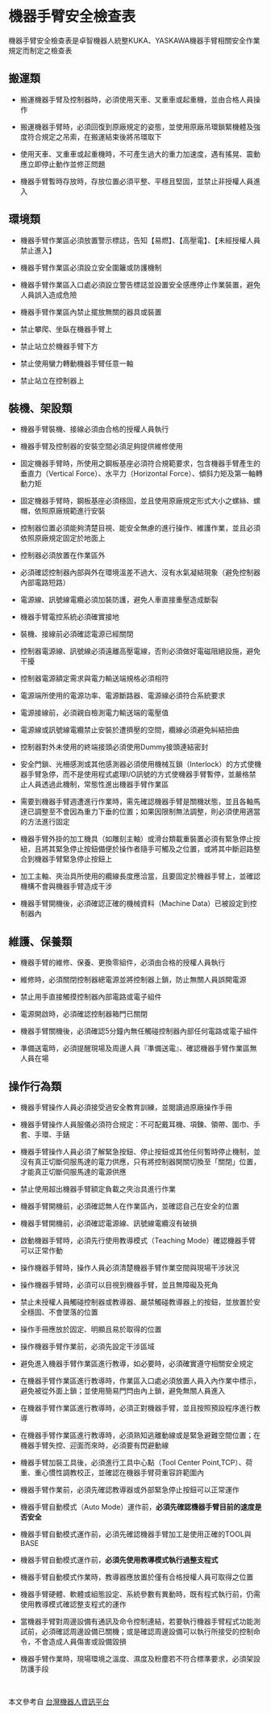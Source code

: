# 機器手臂安全檢查表

機器手臂安全檢查表是卓智機器人統整KUKA、YASKAWA機器手臂相關安全作業規定而制定之檢查表

## 搬運類

* 搬運機器手臂及控制器時，必須使用天車、叉重車或起重機，並由合格人員操作

* 搬運機器手臂時，必須回復到原廠規定的姿態，並使用原廠吊環鎖緊機體及強度符合規定之吊索，在搬運結束後將吊環取下

* 使用天車、叉重車或起重機時，不可產生過大的重力加速度，遇有搖晃、震動應立即停止動作並修正問題

* 機器手臂暫時存放時，存放位置必須平整、平穩且堅固，並禁止非授權人員進入

## 環境類

* 機器手臂作業區必須放置警示標誌，告知【易燃】、【高壓電】、【未經授權人員禁止進入】

* 機器手臂作業區必須設立安全圍籬或防護機制

* 機器手臂作業區入口處必須設立警告標誌並設置安全感應停止作業裝置，避免人員誤入造成危險

* 機器手臂作業區內禁止擺放無關的器具或裝置

* 禁止攀爬、坐臥在機器手臂上

* 禁止站立於機器手臂下方

* 禁止使用蠻力轉動機器手臂任意一軸

* 禁止站立在控制器上

## 裝機、架設類

* 機器手臂裝機、接線必須由合格的授權人員執行

* 機器手臂及控制器的安裝空間必須足夠提供維修使用

* 固定機器手臂時，所使用之鋼板基座必須符合規範要求，包含機器手臂產生的垂直力（Vertical Force）、水平力（Horizontal Force）、傾斜力矩及第一軸轉動力矩

* 固定機器手臂時，鋼板基座必須穩固，並且使用原廠規定形式大小之螺絲、螺帽，依照原廠規範進行安裝

* 控制器位置必須能夠清楚目視、能安全無慮的進行操作、維護作業，並且必須依照原廠規定固定於地面上

* 控制器必須放置在作業區外

* 必須確認控制器內部與外在環境溫差不過大、沒有水氣凝結現象（避免控制器內部電路短路）

* 電源線、訊號線電纜必須加裝防護，避免人車直接重壓造成斷裂

* 機器手臂電控系統必須確實接地

* 裝機、接線前必須確認電源已經關閉

* 控制器電源線、訊號線必須遠離高壓電線，否則必須做好電磁阻絕設施，避免干擾

* 控制器電源額定需求與電力輸送端規格必須相符

* 電源端所使用的電源功率、電源斷路器、電源線必須符合系統要求

* 電源接線前，必須親自檢測電力輸送端的電壓值

* 電源線或訊號線電纜禁止安裝於遭擠壓的空間，纜線必須避免糾結扭曲

* 控制器對外未使用的終端接頭必須使用Dummy接頭連結密封

* 安全門鎖、光柵感測或其他感測器必須使用機械互鎖（Interlock）的方式使機器手臂急停，而不是使用程式處理I/O訊號的方式使機器手臂暫停，並嚴格禁止人員透過此機制，常態性進出機器手臂作業區

* 需要到機器手臂週遭進行作業時，需先確認機器手臂是關機狀態，並且各軸馬達已調整至不會因為重力下垂的位置；如果因限制無法調整，則必須使用適當的方法進行固定

* 機器手臂外掛的加工機具（如雕刻主軸）或滑台類載重裝置必須有緊急停止按紐，且將其緊急停止按鈕備便於操作者隨手可觸及之位置，或將其中斷迴路整合到機器手臂緊急停止按鈕上

* 加工主軸、夾治具所使用的纜線長度應洽當，且要固定於機器手臂上，並確認機構不會與機器手臂造成干涉

* 機器手臂開機後，必須確認正確的機械資料（Machine Data）已被設定到控制器內

## 維護、保養類

* 機器手臂的維修、保養、更換零組件，必須由合格的授權人員執行

* 維修時，必須關閉控制器總電源並將控制器上鎖，防止無關人員誤開電源

* 禁止用手直接觸摸控制器內部電路或電子組件

* 電源開啟時，必須確認控制器箱門已關閉

* 機器手臂關機後，必須確認5分鐘內無任觸碰控制器內部任何電路或電子組件

* 準備送電時，必須提醒現場及周邊人員『準備送電』、確認機器手臂作業區無人員在場

## 操作行為類

* 機器手臂操作人員必須接受過安全教育訓練，並閱讀過原廠操作手冊

* 機器手臂操作人員服儀必須符合規定：不可配戴耳機、項鍊、領帶、圍巾、手套、手環、手錶

* 機器手臂操作人員必須了解緊急按鈕、停止按鈕或其他任何暫時停止機制，並沒有真正切斷伺服馬達的電力供應，只有將控制器開關切換至「關閉」位置，才能真正切斷伺服馬達的電源供應

* 禁止使用超出機器手臂額定負載之夾治具進行作業

* 機器手臂開機前，必須確認無人在作業區內，並確認自己在安全的位置

* 機器手臂開機前，必須確認電源線、訊號線電纜沒有破損

* 啟動機器手臂時，必須先行使用教導模式（Teaching Mode）確認機器手臂可以正常作動

* 操作機器手臂時，操作人員必須清楚機器手臂作業空間與現場干涉狀況

* 操作機器手臂時，必須可以目視到機器手臂，並且無障礙及死角

* 禁止未授權人員觸碰控制器或教導器、嚴禁觸碰教導器上的按鈕，並放置於安全穩固、不會墜落的位置

* 操作手冊應放於固定、明顯且易於取得的位置

* 操作機器手臂作業前，必須先設定干涉區域

* 避免進入機器手臂作業區進行教導，如必要時，必須確實遵守相關安全規定

* 在機器手臂作業區進行教導時，作業區入口處必須放置人員入內作業中標示，避免被從外面上鎖；並使用簡易門閂由內上鎖，避免無關人員進入

* 在機器手臂作業區進行教導時，必須正對機器手臂，並且按照預設程序進行教導

* 在機器手臂作業區進行教導時，必須熟知逃離動線或是緊急避難空間位置；在機器手臂失控、迎面而來時，必須要有閃避動線

* 機器手臂加裝工具後，必須進行工具中心點（Tool Center Point,TCP）、荷重、重心慣性調教校正，並確認在機器手臂荷重容許範圍內

* 機器手臂作業前，必須先確認教導器或外部緊急停止按鈕可以正常運作

* 機器手臂自動模式（Auto Mode）運作前，**必須先確認機器手臂目前的速度是否安全**

* 機器手臂自動模式運作前，必須先確認機器手臂加工是使用正確的TOOL與BASE

* 機器手臂自動模式運作前，**必須先使用教導模式執行過整支程式**

* 機器手臂自動模式作業時，教導器應放置於僅有合格授權人員可取得之位置

* 機器手臂硬體、軟體或組態設定、系統參數有異動時，既有程式執行前，仍需使用教導模式確認整支程式的運作

* 當機器手臂對周邊設備有通訊及命令控制連結，若要執行機器手臂程式功能測試前，必須確認周邊設備已關機；或是確認周邊設備可以執行所接受的控制命令，不會造成人員傷害或設備毀損

* 機器手臂作業時，現場環境之溫度、濕度及粉塵若不符合標準要求，必須架設防護手段

<br/>

本文參考自 [台灣機器人資訊平台](http://forum.wtech.com.tw/viewtopic.php?f=2&t=7)
